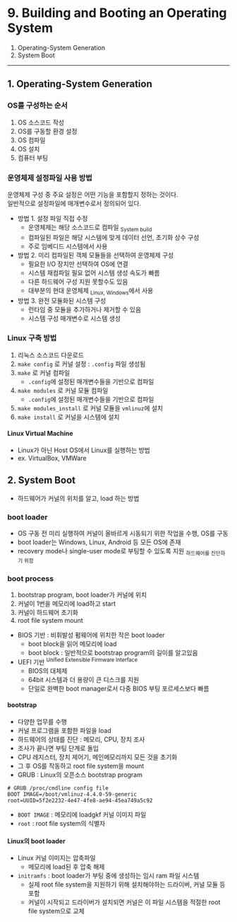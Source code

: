 # 9. Building and Booting an Operating System

1. Operating-System Generation
2. System Boot

---

## 1. Operating-System Generation

### OS를 구성하는 순서

1. OS 소스코드 작성
2. OS를 구동할 환경 설정
3. OS 컴파일
4. OS 설치
5. 컴퓨터 부팅

### 운영체제 설정파일 사용 방법

운영체제 구성 중 주요 설정은 어떤 기능을 포함할지 정하는 것이다.  
일반적으로 설정파일에 매개변수로서 정의되어 있다.

- 방법 1. 설정 파일 직접 수정
    - 운영체제는 해당 소스코드로 컴파일 <sub>System build</sub>
    - 컴파일된 파일은 해당 시스템에 맞게 데이터 선언, 초기화 상수 구성
    - 주로 임베디드 시스템에서 사용
- 방법 2. 미리 컴파일된 객체 모듈들을 선택하여 운영체제 구성
    - 필요한 I/O 장치만 선택하여 OS에 연결
    - 시스템 재컴파일 필요 없어 시스템 생성 속도가 빠름
    - 다른 하드웨어 구성 지원 못할수도 있음
    - 대부분의 현대 운영체제 <sub>Linux, Windows</sub>에서 사용
- 방법 3. 완전 모듈화된 시스템 구성
    - 런타임 중 모듈을 추가하거나 제거할 수 있음
    - 시스템 구성 매개변수로 시스템 생성

### Linux 구축 방법

1. 리눅스 소스코드 다운로드
2. `make config` 로 커널 설정 : `.config` 파일 생성됨
3. `make` 로 커널 컴파일
    - `.config`에 설정된 매개변수들을 기반으로 컴파일
4. `make modules` 로 커널 모듈 컴파일
    - `.config`에 설정된 매개변수들을 기반으로 컴파일
5. `make modules_install` 로 커널 모듈을 `vmlinuz`에 설치
6. `make install` 로 커널을 시스템에 설치

#### Linux Virtual Machine

- Linux가 아닌 Host OS에서 Linux를 실행하는 방법
- ex. VirtualBox, VMWare

## 2. System Boot

- 하드웨어가 커널의 위치를 알고, load 하는 방법

### boot loader

- OS 구동 전 미리 실행하여 커널이 올바르게 시동되기 위한 작업을 수행, OS를 구동
- boot loader는 Windows, Linux, Android 등 모든 OS에 존재
- recovery mode나 single-user mode로 부팅할 수 있도록 지원 <sub>하드웨어를 진단하기 위함</sub>

### boot process

1. bootstrap program, boot loader가 커널에 위치
2. 커널이 1번을 메모리에 load하고 start
3. 커널이 하드웨어 초기화
4. root file system mount

- BIOS 기반 : 비휘발성 펌웨어에 위치한 작은 boot loader
    - boot block을 읽어 메모리에 load
    - boot block : 일반적으로 bootstrap program의 길이를 알고있음
- UEFI 기반 <sup>Unified Extensible Firmware Interface</sup>
    - BIOS의 대체제
    - 64bit 시스템과 더 용량이 큰 디스크를 지원
    - 단일로 완벽한 boot manager로서 다중 BIOS 부팅 포르세스보다 빠름

#### bootstrap

- 다양한 업무를 수행
- 커널 프로그램을 포함한 파일을 load
- 하드웨어의 상태를 진단 : 메모리, CPU, 장치 조사
- 조사가 끝나면 부팅 단계로 돌입
- CPU 레지스터, 장치 제어기, 메인메모리까지 모든 것을 초기화
- 그 후 OS를 작동하고 root file system을 mount
- GRUB : Linux의 오픈소스 bootstrap program

```shell
# GRUB /proc/cmdline config file
BOOT IMAGE=/boot/vmlinuz-4.4.0-59-generic
root=UUID=5f2e2232-4e47-4fe8-ae94-45ea749a5c92
```

- `BOOT IMAGE` : 메모리에 loadgkf 커널 이미지 파일
- `root` : root file system의 식별자

#### Linux의 boot loader

- Linux 커널 이미지는 압축파일
    - 메모리에 load된 후 압축 해제
- `initramfs` : boot loader가 부팅 중에 생성하는 임시 ram 파일 시스템
    - 실제 root file system을 지원하기 위해 설치해야하는 드라이버, 커널 모듈 등 포함
    - 커널이 시작되고 드라이버가 설치되면 커널은 이 파일 시스템을 적절한 root file system으로 교체



